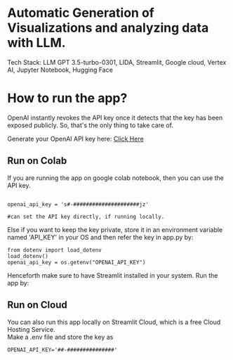 # Automatic Generation of Visualizations and analyzing data with LLM.

Tech Stack: LLM GPT 3.5-turbo-0301, LIDA, Streamlit, Google cloud, Vertex AI, Jupyter Notebook, Hugging Face

<h1> How to run the app?</h1>
<p> OpenAI instantly revokes the API key once it detects that the key has been exposed publicly. So, that's the only thing to take care of.</p>
 
 Generate your OpenAI API key here: <a href="https://platform.openai.com/account/api-keys"> Click Here </a>
<br>
<h2> Run on Colab </h2>
<p> If you are running the app on google colab notebook, then you can use the API key. 
  
  ```
  
  openai_api_key = 's#-#####################jz'
  
  #can set the API key directly, if running locally.
  
  ```
 
 Else if you want to keep the key private, store it in an environment variable named 'API_KEY' in your OS and then refer the key in app.py by:
 
  ```
  from dotenv import load_dotenv
  load_dotenv()
  openai_api_key = os.getenv("OPENAI_API_KEY")
 
  ```
  
 
  Henceforth make sure to have Streamlit installed in your system. Run the app by:
  

 <h2> Run on Cloud </h2>
 
 <p> You can also run this app locally on Streamlit Cloud, which is a free Cloud Hosting Service. 
 <br>
 Make a .env  file and store the key as 
 
 ```
 OPENAI_API_KEY='##-###############'
 
 ```
